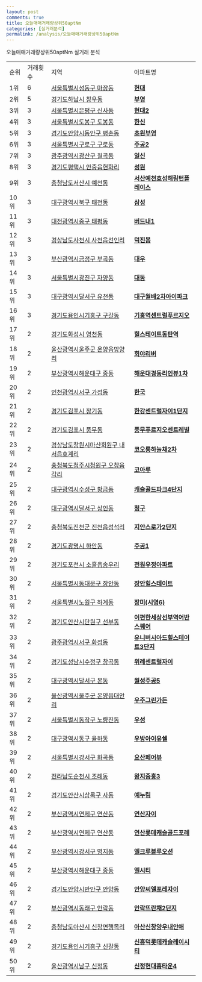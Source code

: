 ```yaml
---
layout: post
comments: true
title: 오늘매매거래량상위50aptNm
categories: [실거래분석]
permalink: /analysis/오늘매매거래량상위50aptNm
---
```


오늘매매거래량상위50aptNm 실거래 분석

<table>
  <tr>
    <td>순위</td>
    <td>거래횟수</td>
    <td>지역</td>
    <td>아파트명</td>
  </tr>

  <tr>
    <td>1위</td>
    <td>6</td>
    <td><a href="/apt/서울특별시성동구마장동">서울특별시성동구 마장동</a></td>
    <td colspan="4" style="font-weight: bold;"><a href="/apt/서울특별시성동구마장동현대">현대</a></td>
  </tr>

  <tr>
    <td>2위</td>
    <td>5</td>
    <td><a href="/apt/경기도하남시창우동">경기도하남시 창우동</a></td>
    <td colspan="4" style="font-weight: bold;"><a href="/apt/경기도하남시창우동부영">부영</a></td>
  </tr>

  <tr>
    <td>3위</td>
    <td>3</td>
    <td><a href="/apt/서울특별시은평구신사동">서울특별시은평구 신사동</a></td>
    <td colspan="4" style="font-weight: bold;"><a href="/apt/서울특별시은평구신사동현대2">현대2</a></td>
  </tr>

  <tr>
    <td>4위</td>
    <td>3</td>
    <td><a href="/apt/서울특별시도봉구도봉동">서울특별시도봉구 도봉동</a></td>
    <td colspan="4" style="font-weight: bold;"><a href="/apt/서울특별시도봉구도봉동한신">한신</a></td>
  </tr>

  <tr>
    <td>5위</td>
    <td>3</td>
    <td><a href="/apt/경기도안양시동안구평촌동">경기도안양시동안구 평촌동</a></td>
    <td colspan="4" style="font-weight: bold;"><a href="/apt/경기도안양시동안구평촌동초원부영">초원부영</a></td>
  </tr>

  <tr>
    <td>6위</td>
    <td>3</td>
    <td><a href="/apt/서울특별시구로구구로동">서울특별시구로구 구로동</a></td>
    <td colspan="4" style="font-weight: bold;"><a href="/apt/서울특별시구로구구로동주공2">주공2</a></td>
  </tr>

  <tr>
    <td>7위</td>
    <td>3</td>
    <td><a href="/apt/광주광역시광산구월곡동">광주광역시광산구 월곡동</a></td>
    <td colspan="4" style="font-weight: bold;"><a href="/apt/광주광역시광산구월곡동일신">일신</a></td>
  </tr>

  <tr>
    <td>8위</td>
    <td>3</td>
    <td><a href="/apt/경기도평택시안중읍현화리">경기도평택시 안중읍현화리</a></td>
    <td colspan="4" style="font-weight: bold;"><a href="/apt/경기도평택시안중읍현화리성원">성원</a></td>
  </tr>

  <tr>
    <td>9위</td>
    <td>3</td>
    <td><a href="/apt/충청남도서산시예천동">충청남도서산시 예천동</a></td>
    <td colspan="4" style="font-weight: bold;"><a href="/apt/충청남도서산시예천동서산예천효성해링턴플레이스">서산예천효성해링턴플레이스</a></td>
  </tr>

  <tr>
    <td>10위</td>
    <td>3</td>
    <td><a href="/apt/대구광역시북구태전동">대구광역시북구 태전동</a></td>
    <td colspan="4" style="font-weight: bold;"><a href="/apt/대구광역시북구태전동삼성">삼성</a></td>
  </tr>

  <tr>
    <td>11위</td>
    <td>3</td>
    <td><a href="/apt/대전광역시중구태평동">대전광역시중구 태평동</a></td>
    <td colspan="4" style="font-weight: bold;"><a href="/apt/대전광역시중구태평동버드내1">버드내1</a></td>
  </tr>

  <tr>
    <td>12위</td>
    <td>3</td>
    <td><a href="/apt/경상남도사천시사천읍선인리">경상남도사천시 사천읍선인리</a></td>
    <td colspan="4" style="font-weight: bold;"><a href="/apt/경상남도사천시사천읍선인리덕진봄">덕진봄</a></td>
  </tr>

  <tr>
    <td>13위</td>
    <td>3</td>
    <td><a href="/apt/부산광역시금정구부곡동">부산광역시금정구 부곡동</a></td>
    <td colspan="4" style="font-weight: bold;"><a href="/apt/부산광역시금정구부곡동대우">대우</a></td>
  </tr>

  <tr>
    <td>14위</td>
    <td>3</td>
    <td><a href="/apt/서울특별시광진구자양동">서울특별시광진구 자양동</a></td>
    <td colspan="4" style="font-weight: bold;"><a href="/apt/서울특별시광진구자양동대동">대동</a></td>
  </tr>

  <tr>
    <td>15위</td>
    <td>3</td>
    <td><a href="/apt/대구광역시달서구유천동">대구광역시달서구 유천동</a></td>
    <td colspan="4" style="font-weight: bold;"><a href="/apt/대구광역시달서구유천동대구월배2차아이파크">대구월배2차아이파크</a></td>
  </tr>

  <tr>
    <td>16위</td>
    <td>3</td>
    <td><a href="/apt/경기도용인시기흥구구갈동">경기도용인시기흥구 구갈동</a></td>
    <td colspan="4" style="font-weight: bold;"><a href="/apt/경기도용인시기흥구구갈동기흥역센트럴푸르지오">기흥역센트럴푸르지오</a></td>
  </tr>

  <tr>
    <td>17위</td>
    <td>2</td>
    <td><a href="/apt/경기도화성시영천동">경기도화성시 영천동</a></td>
    <td colspan="4" style="font-weight: bold;"><a href="/apt/경기도화성시영천동힐스테이트동탄역">힐스테이트동탄역</a></td>
  </tr>

  <tr>
    <td>18위</td>
    <td>2</td>
    <td><a href="/apt/울산광역시울주군온양읍망양리">울산광역시울주군 온양읍망양리</a></td>
    <td colspan="4" style="font-weight: bold;"><a href="/apt/울산광역시울주군온양읍망양리회야리버">회야리버</a></td>
  </tr>

  <tr>
    <td>19위</td>
    <td>2</td>
    <td><a href="/apt/부산광역시해운대구중동">부산광역시해운대구 중동</a></td>
    <td colspan="4" style="font-weight: bold;"><a href="/apt/부산광역시해운대구중동해운대경동리인뷰1차">해운대경동리인뷰1차</a></td>
  </tr>

  <tr>
    <td>20위</td>
    <td>2</td>
    <td><a href="/apt/인천광역시서구가정동">인천광역시서구 가정동</a></td>
    <td colspan="4" style="font-weight: bold;"><a href="/apt/인천광역시서구가정동한국">한국</a></td>
  </tr>

  <tr>
    <td>21위</td>
    <td>2</td>
    <td><a href="/apt/경기도김포시장기동">경기도김포시 장기동</a></td>
    <td colspan="4" style="font-weight: bold;"><a href="/apt/경기도김포시장기동한강센트럴자이1단지">한강센트럴자이1단지</a></td>
  </tr>

  <tr>
    <td>22위</td>
    <td>2</td>
    <td><a href="/apt/경기도김포시풍무동">경기도김포시 풍무동</a></td>
    <td colspan="4" style="font-weight: bold;"><a href="/apt/경기도김포시풍무동풍무푸르지오센트레빌">풍무푸르지오센트레빌</a></td>
  </tr>

  <tr>
    <td>23위</td>
    <td>2</td>
    <td><a href="/apt/경상남도창원시마산회원구내서읍호계리">경상남도창원시마산회원구 내서읍호계리</a></td>
    <td colspan="4" style="font-weight: bold;"><a href="/apt/경상남도창원시마산회원구내서읍호계리코오롱하늘채2차">코오롱하늘채2차</a></td>
  </tr>

  <tr>
    <td>24위</td>
    <td>2</td>
    <td><a href="/apt/충청북도청주시청원구오창읍각리">충청북도청주시청원구 오창읍각리</a></td>
    <td colspan="4" style="font-weight: bold;"><a href="/apt/충청북도청주시청원구오창읍각리코아루">코아루</a></td>
  </tr>

  <tr>
    <td>25위</td>
    <td>2</td>
    <td><a href="/apt/대구광역시수성구황금동">대구광역시수성구 황금동</a></td>
    <td colspan="4" style="font-weight: bold;"><a href="/apt/대구광역시수성구황금동캐슬골드파크4단지">캐슬골드파크4단지</a></td>
  </tr>

  <tr>
    <td>26위</td>
    <td>2</td>
    <td><a href="/apt/대구광역시달서구상인동">대구광역시달서구 상인동</a></td>
    <td colspan="4" style="font-weight: bold;"><a href="/apt/대구광역시달서구상인동청구">청구</a></td>
  </tr>

  <tr>
    <td>27위</td>
    <td>2</td>
    <td><a href="/apt/충청북도진천군진천읍성석리">충청북도진천군 진천읍성석리</a></td>
    <td colspan="4" style="font-weight: bold;"><a href="/apt/충청북도진천군진천읍성석리지안스로가2단지">지안스로가2단지</a></td>
  </tr>

  <tr>
    <td>28위</td>
    <td>2</td>
    <td><a href="/apt/경기도광명시하안동">경기도광명시 하안동</a></td>
    <td colspan="4" style="font-weight: bold;"><a href="/apt/경기도광명시하안동주공1">주공1</a></td>
  </tr>

  <tr>
    <td>29위</td>
    <td>2</td>
    <td><a href="/apt/경기도포천시소흘읍송우리">경기도포천시 소흘읍송우리</a></td>
    <td colspan="4" style="font-weight: bold;"><a href="/apt/경기도포천시소흘읍송우리전원우정아파트">전원우정아파트</a></td>
  </tr>

  <tr>
    <td>30위</td>
    <td>2</td>
    <td><a href="/apt/서울특별시동대문구장안동">서울특별시동대문구 장안동</a></td>
    <td colspan="4" style="font-weight: bold;"><a href="/apt/서울특별시동대문구장안동장안힐스테이트">장안힐스테이트</a></td>
  </tr>

  <tr>
    <td>31위</td>
    <td>2</td>
    <td><a href="/apt/서울특별시노원구하계동">서울특별시노원구 하계동</a></td>
    <td colspan="4" style="font-weight: bold;"><a href="/apt/서울특별시노원구하계동장미(시영6)">장미(시영6)</a></td>
  </tr>

  <tr>
    <td>32위</td>
    <td>2</td>
    <td><a href="/apt/경기도안산시단원구선부동">경기도안산시단원구 선부동</a></td>
    <td colspan="4" style="font-weight: bold;"><a href="/apt/경기도안산시단원구선부동이편한세상선부역어반스퀘어">이편한세상선부역어반스퀘어</a></td>
  </tr>

  <tr>
    <td>33위</td>
    <td>2</td>
    <td><a href="/apt/광주광역시서구화정동">광주광역시서구 화정동</a></td>
    <td colspan="4" style="font-weight: bold;"><a href="/apt/광주광역시서구화정동유니버시아드힐스테이트3단지">유니버시아드힐스테이트3단지</a></td>
  </tr>

  <tr>
    <td>34위</td>
    <td>2</td>
    <td><a href="/apt/경기도성남시수정구창곡동">경기도성남시수정구 창곡동</a></td>
    <td colspan="4" style="font-weight: bold;"><a href="/apt/경기도성남시수정구창곡동위례센트럴자이">위례센트럴자이</a></td>
  </tr>

  <tr>
    <td>35위</td>
    <td>2</td>
    <td><a href="/apt/대구광역시달서구본동">대구광역시달서구 본동</a></td>
    <td colspan="4" style="font-weight: bold;"><a href="/apt/대구광역시달서구본동월성주공5">월성주공5</a></td>
  </tr>

  <tr>
    <td>36위</td>
    <td>2</td>
    <td><a href="/apt/울산광역시울주군온양읍대안리">울산광역시울주군 온양읍대안리</a></td>
    <td colspan="4" style="font-weight: bold;"><a href="/apt/울산광역시울주군온양읍대안리우주그린가든">우주그린가든</a></td>
  </tr>

  <tr>
    <td>37위</td>
    <td>2</td>
    <td><a href="/apt/서울특별시동작구노량진동">서울특별시동작구 노량진동</a></td>
    <td colspan="4" style="font-weight: bold;"><a href="/apt/서울특별시동작구노량진동우성">우성</a></td>
  </tr>

  <tr>
    <td>38위</td>
    <td>2</td>
    <td><a href="/apt/대구광역시동구율하동">대구광역시동구 율하동</a></td>
    <td colspan="4" style="font-weight: bold;"><a href="/apt/대구광역시동구율하동우방아이유쉘">우방아이유쉘</a></td>
  </tr>

  <tr>
    <td>39위</td>
    <td>2</td>
    <td><a href="/apt/서울특별시강서구화곡동">서울특별시강서구 화곡동</a></td>
    <td colspan="4" style="font-weight: bold;"><a href="/apt/서울특별시강서구화곡동요산페어뷰">요산페어뷰</a></td>
  </tr>

  <tr>
    <td>40위</td>
    <td>2</td>
    <td><a href="/apt/전라남도순천시조례동">전라남도순천시 조례동</a></td>
    <td colspan="4" style="font-weight: bold;"><a href="/apt/전라남도순천시조례동왕지중흥3">왕지중흥3</a></td>
  </tr>

  <tr>
    <td>41위</td>
    <td>2</td>
    <td><a href="/apt/경기도안산시상록구사동">경기도안산시상록구 사동</a></td>
    <td colspan="4" style="font-weight: bold;"><a href="/apt/경기도안산시상록구사동예누림">예누림</a></td>
  </tr>

  <tr>
    <td>42위</td>
    <td>2</td>
    <td><a href="/apt/부산광역시연제구연산동">부산광역시연제구 연산동</a></td>
    <td colspan="4" style="font-weight: bold;"><a href="/apt/부산광역시연제구연산동연산자이">연산자이</a></td>
  </tr>

  <tr>
    <td>43위</td>
    <td>2</td>
    <td><a href="/apt/부산광역시연제구연산동">부산광역시연제구 연산동</a></td>
    <td colspan="4" style="font-weight: bold;"><a href="/apt/부산광역시연제구연산동연산롯데캐슬골드포레">연산롯데캐슬골드포레</a></td>
  </tr>

  <tr>
    <td>44위</td>
    <td>2</td>
    <td><a href="/apt/부산광역시강서구명지동">부산광역시강서구 명지동</a></td>
    <td colspan="4" style="font-weight: bold;"><a href="/apt/부산광역시강서구명지동엘크루블루오션">엘크루블루오션</a></td>
  </tr>

  <tr>
    <td>45위</td>
    <td>2</td>
    <td><a href="/apt/부산광역시해운대구중동">부산광역시해운대구 중동</a></td>
    <td colspan="4" style="font-weight: bold;"><a href="/apt/부산광역시해운대구중동엘시티">엘시티</a></td>
  </tr>

  <tr>
    <td>46위</td>
    <td>2</td>
    <td><a href="/apt/경기도안양시만안구안양동">경기도안양시만안구 안양동</a></td>
    <td colspan="4" style="font-weight: bold;"><a href="/apt/경기도안양시만안구안양동안양씨엘포레자이">안양씨엘포레자이</a></td>
  </tr>

  <tr>
    <td>47위</td>
    <td>2</td>
    <td><a href="/apt/부산광역시동래구안락동">부산광역시동래구 안락동</a></td>
    <td colspan="4" style="font-weight: bold;"><a href="/apt/부산광역시동래구안락동안락뜨란채2단지">안락뜨란채2단지</a></td>
  </tr>

  <tr>
    <td>48위</td>
    <td>2</td>
    <td><a href="/apt/충청남도아산시신창면행목리">충청남도아산시 신창면행목리</a></td>
    <td colspan="4" style="font-weight: bold;"><a href="/apt/충청남도아산시신창면행목리아산신창양우내안애">아산신창양우내안애</a></td>
  </tr>

  <tr>
    <td>49위</td>
    <td>2</td>
    <td><a href="/apt/경기도용인시기흥구신갈동">경기도용인시기흥구 신갈동</a></td>
    <td colspan="4" style="font-weight: bold;"><a href="/apt/경기도용인시기흥구신갈동신흥덕롯데캐슬레이시티">신흥덕롯데캐슬레이시티</a></td>
  </tr>

  <tr>
    <td>50위</td>
    <td>2</td>
    <td><a href="/apt/울산광역시남구신정동">울산광역시남구 신정동</a></td>
    <td colspan="4" style="font-weight: bold;"><a href="/apt/울산광역시남구신정동신정현대홈타운4">신정현대홈타운4</a></td>
  </tr>

</table>
